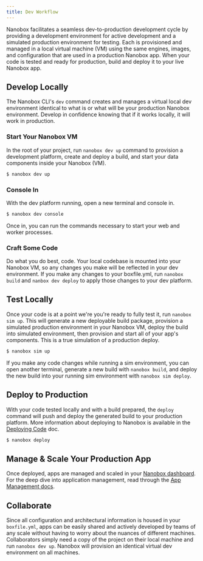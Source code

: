 ```yaml
---
title: Dev Workflow
---
```


Nanobox facilitates a seamless dev-to-production development cycle by providing a development environment for active development and a simulated production environment for testing. Each is provisioned and managed in a local virtual machine (VM) using the same engines, images, and configuration that are used in a production Nanobox app. When your code is tested and ready for production, build and deploy it to your live Nanobox app.

## Develop Locally
The Nanobox CLI's `dev` command creates and manages a virtual local dev environment identical to what is or what will be your production Nanobox environment. Develop in confidence knowing that if it works locally, it will work in production.

### Start Your Nanobox VM
In the root of your project, run `nanobox dev up` command to provision a development platform, create and deploy a build, and start your data components inside your Nanobox (VM).

```bash
$ nanobox dev up
```

### Console In
With the dev platform running, open a new terminal and console in.

```bash
$ nanobox dev console
```

Once in, you can run the commands necessary to start your web and worker processes.

### Craft Some Code
Do what you do best, code. Your local codebase is mounted into your Nanobox VM, so any changes you make will be reflected in your dev environment. If you make any changes to your boxfile.yml, run `nanobox build` and `nanbox dev deploy` to apply those changes to your dev platform.


## Test Locally
Once your code is at a point we're you're ready to fully test it, run `nanobox sim up`. This will generate a new deployable build package, provision a simulated production environment in your Nanobox VM, deploy the build into simulated environment, then provision and start all of your app's components. This is a true simulation of a production deploy.

```bash
$ nanobox sim up
```

If you make any code changes while running a sim environment, you can open another terminal, generate a new build with `nanobox build`, and deploy the new build into your running sim environment with `nanobox sim deploy`.

## Deploy to Production
With your code tested locally and with a build prepared, the `deploy` command will push and deploy the generated build to your production platform. More information about deploying to Nanobox is available in the [Deploying Code](/getting-started/deploy-code/) doc.

```bash
$ nanobox deploy
```

## Manage & Scale Your Production App
Once deployed, apps are managed and scaled in your [Nanobox dashboard](https://dashboard.nanobox.io). For the deep dive into application management, read through the [App Management docs](/app-management/).

## Collaborate
Since all configuration and architectural information is housed in your `boxfile.yml`, apps can be easily shared and actively developed by teams of any scale without having to worry about the nuances of different machines. Collaborators simply need a copy of the project on their local machine and run `nanobox dev up`. Nanobox will provision an identical virtual dev environment on all machines.
